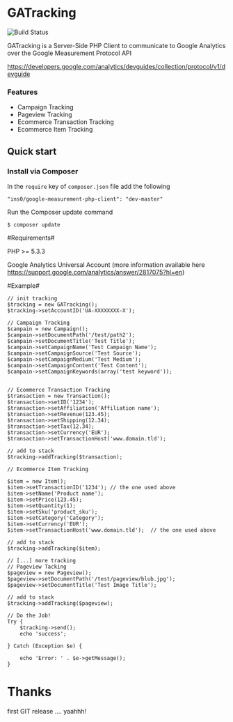 GATracking
==========

![Build Status](https://travis-ci.org/ins0/google-measurement-php-client.png?branch=master)

GATracking is a Server-Side PHP Client to communicate to Google Analytics over the Google Measurement Protocol API

https://developers.google.com/analytics/devguides/collection/protocol/v1/devguide

### Features

- Campaign Tracking
- Pageview Tracking
- Ecommerce Transaction Tracking
- Ecommerce Item Tracking

## Quick start

### Install via Composer
In the `require` key of `composer.json` file add the following

    "ins0/google-measurement-php-client": "dev-master"

Run the Composer update command

    $ composer update


#Requirements#

PHP >= 5.3.3

Google Analytics Universal Account (more information available here https://support.google.com/analytics/answer/2817075?hl=en)

#Example#

    // init tracking
    $tracking = new GATracking();
    $tracking->setAccountID('UA-XXXXXXXX-X');

    // Campaign Tracking
    $campain = new Campaign();
    $campain->setDocumentPath('/test/path2');
    $campain->setDocumentTitle('Test Title');
    $campain->setCampaignName('Test Campaign Name');
    $campain->setCampaignSource('Test Source');
    $campain->setCampaignMedium('Test Medium');
    $campain->setCampaignContent('Test Content');
    $campain->setCampaignKeywords(array('test keyword'));


    // Ecommerce Transaction Tracking
    $transaction = new Transaction();
    $transaction->setID('1234');
    $transaction->setAffiliation('Affiliation name');
    $transaction->setRevenue(123.45);
    $transaction->setShipping(12.34);
    $transaction->setTax(12.34);
    $transaction->setCurrency('EUR');
    $transaction->setTransactionHost('www.domain.tld');

    // add to stack
    $tracking->addTracking($transaction);

    // Ecommerce Item Tracking

    $item = new Item();
    $item->setTransactionID('1234'); // the one used above
    $item->setName('Product name');
    $item->setPrice(123.45);
    $item->setQuantity(1);
    $item->setSku('product_sku');
    $item->setCategory('Category');
    $item->setCurrency('EUR');
    $item->setTransactionHost('www.domain.tld');  // the one used above

    // add to stack
    $tracking->addTracking($item);

    // [...] more tracking
    // Pageview Tacking
    $pageview = new Pageview();
    $pageview->setDocumentPath('/test/pageview/blub.jpg');
    $pageview->setDocumentTitle('Test Image Title');

    // add to stack
    $tracking->addTracking($pageview);

    // Do the Job!
    Try {
        $tracking->send();
        echo 'success';

    } Catch (Exception $e) {

        echo 'Error: ' . $e->getMessage();
    }







Thanks
==========

first GIT release .... yaahhh!
